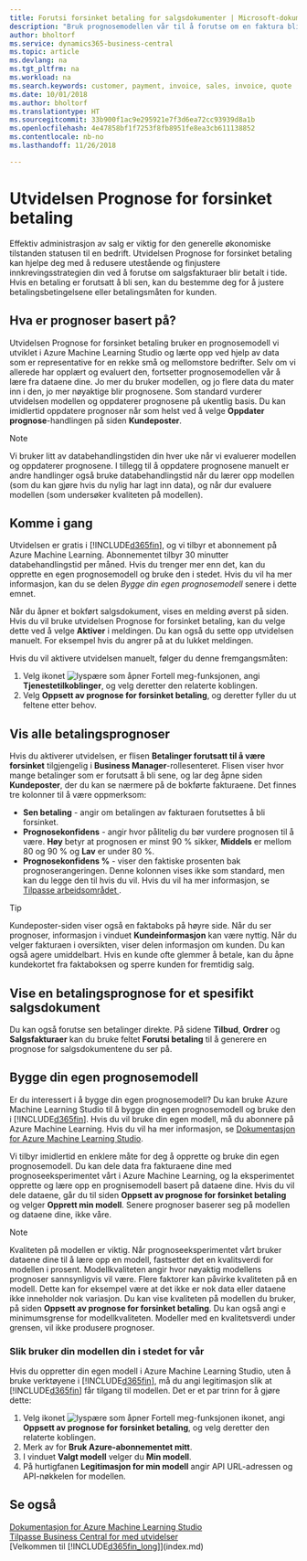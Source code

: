 ```yaml
---
title: Forutsi forsinket betaling for salgsdokumenter | Microsoft-dokumentasjon
description: "Bruk prognosemodellen vår til å forutse om en faktura blir betalt i tide."
author: bholtorf
ms.service: dynamics365-business-central
ms.topic: article
ms.devlang: na
ms.tgt_pltfrm: na
ms.workload: na
ms.search.keywords: customer, payment, invoice, sales, invoice, quote
ms.date: 10/01/2018
ms.author: bholtorf
ms.translationtype: HT
ms.sourcegitcommit: 33b900f1ac9e295921e7f3d6ea72cc93939d8a1b
ms.openlocfilehash: 4e47858bf1f7253f8fb8951fe8ea3cb611138852
ms.contentlocale: nb-no
ms.lasthandoff: 11/26/2018

---
```

# <a name="the-late-payment-prediction-extension"></a>Utvidelsen Prognose for forsinket betaling  
Effektiv administrasjon av salg er viktig for den generelle økonomiske tilstanden statusen til en bedrift. Utvidelsen Prognose for forsinket betaling kan hjelpe deg med å redusere utestående og finjustere innkrevingsstrategien din ved å forutse om salgsfakturaer blir betalt i tide. Hvis en betaling er forutsatt å bli sen, kan du bestemme deg for å justere betalingsbetingelsene eller betalingsmåten for kunden.

## <a name="what-are-predictions-based-on"></a>Hva er prognoser basert på?  
Utvidelsen Prognose for forsinket betaling bruker en prognosemodell vi utviklet i Azure Machine Learning Studio og lærte opp ved hjelp av data som er representative for en rekke små og mellomstore bedrifter. Selv om vi allerede har opplært og evaluert den, fortsetter prognosemodellen vår å lære fra dataene dine. Jo mer du bruker modellen, og jo flere data du mater inn i den, jo mer nøyaktige blir prognosene. Som standard vurderer utvidelsen modellen og oppdaterer prognosene på ukentlig basis. Du kan imidlertid oppdatere prognoser når som helst ved å velge **Oppdater prognose**-handlingen på siden **Kundeposter**.  

> [!Note]
> Vi bruker litt av databehandlingstiden din hver uke når vi evaluerer modellen og oppdaterer prognosene. I tillegg til å oppdatere prognosene manuelt er andre handlinger også bruke databehandlingstid når du lærer opp modellen (som du kan gjøre hvis du nylig har lagt inn data), og når dur evaluere modellen (som undersøker kvaliteten på modellen).

## <a name="getting-started"></a>Komme i gang
Utvidelsen er gratis i [!INCLUDE[d365fin](includes/d365fin_md.md)], og vi tilbyr et abonnement på Azure Machine Learning. Abonnementet tilbyr 30 minutter databehandlingstid per måned. Hvis du trenger mer enn det, kan du opprette en egen prognosemodell og bruke den i stedet. Hvis du vil ha mer informasjon, kan du se delen _Bygge din egen prognosemodell_ senere i dette emnet.  

Når du åpner et bokført salgsdokument, vises en melding øverst på siden. Hvis du vil bruke utvidelsen Prognose for forsinket betaling, kan du velge dette ved å velge **Aktiver** i meldingen. Du kan også du sette opp utvidelsen manuelt. For eksempel hvis du angrer på at du lukket meldingen.  

Hvis du vil aktivere utvidelsen manuelt, følger du denne fremgangsmåten:

1. Velg ikonet ![lyspære som åpner Fortell meg-funksjonen](media/ui-search/search_small.png "Fortell hva du vil gjøre"), angi **Tjenestetilkoblinger**, og velg deretter den relaterte koblingen.  
2. Velg **Oppsett av prognose for forsinket betaling**, og deretter fyller du ut feltene etter behov.

## <a name="viewing-all-payment-predictions"></a>Vis alle betalingsprognoser
Hvis du aktiverer utvidelsen, er flisen **Betalinger forutsatt til å være forsinket** tilgjengelig i **Business Manager**-rollesenteret. Flisen viser hvor mange betalinger som er forutsatt å bli sene, og lar deg åpne siden **Kundeposter**, der du kan se nærmere på de bokførte fakturaene. Det finnes tre kolonner til å være oppmerksom:  

* **Sen betaling** - angir om betalingen av fakturaen forutsettes å bli forsinket.
* **Prognosekonfidens** - angir hvor pålitelig du bør vurdere prognosen til å være. **Høy** betyr at prognosen er minst 90 % sikker, **Middels** er mellom 80 og 90 % og **Lav** er under 80 %.
* **Prognosekonfidens %** - viser den faktiske prosenten bak prognoserangeringen. Denne kolonnen vises ikke som standard, men kan du legge den til hvis du vil. Hvis du vil ha mer informasjon, se [Tilpasse arbeidsområdet ](ui-personalization-user.md).

> [!Tip]
> Kundeposter-siden viser også en faktaboks på høyre side. Når du ser prognoser, informasjon i vinduet **Kundeinformasjon** kan være nyttig. Når du velger fakturaen i oversikten, viser delen informasjon om kunden. Du kan også agere umiddelbart. Hvis en kunde ofte glemmer å betale, kan du åpne kundekortet fra faktaboksen og sperre kunden for fremtidig salg.  

## <a name="viewing-a-payment-prediction-for-a-specific-sales-document"></a>Vise en betalingsprognose for et spesifikt salgsdokument
Du kan også forutse sen betalinger direkte. På sidene **Tilbud**, **Ordrer** og **Salgsfakturaer** kan du bruke feltet **Forutsi betaling** til å generere en prognose for salgsdokumentene du ser på.

<!--## Scheduling Payment Predictions
On the **Late Payment Prediction Setup** page you can schedule updates to payment predictions for a time that is convenient for you. -->

## <a name="building-your-own-predictive-model"></a>Bygge din egen prognosemodell
Er du interessert i å bygge din egen prognosemodell? Du kan bruke Azure Machine Learning Studio til å bygge din egen prognosemodell og bruke den i [!INCLUDE[d365fin](includes/d365fin_md.md)]. Hvis du vil bruke din egen modell, må du abonnere på Azure Machine Learning. Hvis du vil ha mer informasjon, se [Dokumentasjon for Azure Machine Learning Studio](https://go.microsoft.com/fwlink/?linkid=861765).  

Vi tilbyr imidlertid en enklere måte for deg å opprette og bruke din egen prognosemodell. Du kan dele data fra fakturaene dine med prognoseeksperimentet vårt i Azure Machine Learning, og la eksperimentet opprette og lære opp en prognisemodell basert på dataene dine. Hvis du vil dele dataene, går du til siden **Oppsett av prognose for forsinket betaling** og velger **Opprett min modell**. Senere prognoser baserer seg på modellen og dataene dine, ikke våre.  

> [!Note]
>   Kvaliteten på modellen er viktig. Når prognoseeksperimentet vårt bruker dataene dine til å lære opp en modell, fastsetter det en kvalitsverdi for modellen i prosent. Modellkvaliteten angir hvor nøyaktig modellens prognoser sannsynligvis vil være. Flere faktorer kan påvirke kvaliteten på en modell. Dette kan for eksempel være at det ikke er nok data eller dataene ikke inneholder nok variasjon. Du kan vise kvaliteten på modellen du bruker, på siden **Oppsett av prognose for forsinket betaling**. Du kan også angi e minimumsgrense for modellkvaliteten. Modeller med en kvalitetsverdi under grensen, vil ikke produsere prognoser.  

### <a name="to-use-your-model-instead-of-ours"></a>Slik bruker din modellen din i stedet for vår  
Hvis du oppretter din egen modell i Azure Machine Learning Studio, uten å bruke verktøyene i [!INCLUDE[d365fin](includes/d365fin_md.md)], må du angi legitimasjon slik at [!INCLUDE[d365fin](includes/d365fin_md.md)] får tilgang til modellen. Det er et par trinn for å gjøre dette:

1. Velg ikonet ![lyspære som åpner Fortell meg-funksjonen](media/ui-search/search_small.png "Fortell hva du vil gjøre") ikonet, angi **Oppsett av prognose for forsinket betaling**, og velg deretter den relaterte koblingen.  
2. Merk av for **Bruk Azure-abonnementet mitt**.  
3. I vinduet **Valgt modell** velger du **Min modell**.  
4. På hurtigfanen **Legitimasjon for min modell** angir API URL-adressen og API-nøkkelen for modellen.  

## <a name="see-also"></a>Se også  
[Dokumentasjon for Azure Machine Learning Studio](https://go.microsoft.com/fwlink/?linkid=861765)  
[Tilpasse Business Central for med utvidelser](ui-extensions.md)  
[Velkommen til [!INCLUDE[d365fin_long](includes/d365fin_long_md.md)]](index.md)  

